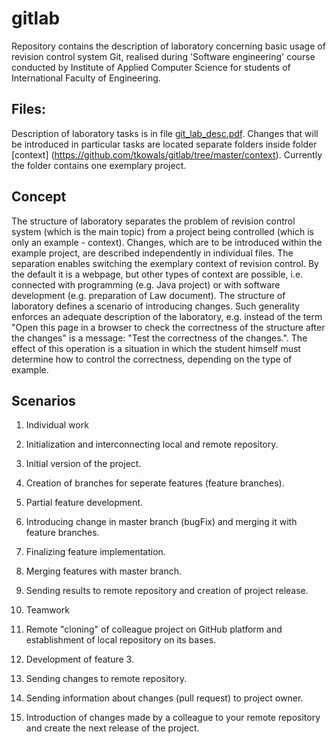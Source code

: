 gitlab
============

Repository contains the description of laboratory concerning basic usage of revision control system Git, realised during 'Software engineering' course conducted by Institute of Applied Computer Science for students of International Faculty of Engineering.

Files:
----------------
Description of laboratory tasks is in file [git_lab_desc.pdf](https://github.com/tkowals/gitlab/blob/master/git_lab_desc.pdf?raw=true).
Changes that will be introduced in particular tasks are located separate folders inside folder [context]
(https://github.com/tkowals/gitlab/tree/master/context). 
Currently the folder contains one exemplary project.

Concept
-----------------
The structure of laboratory separates the problem of revision control system (which is the main topic) from a project being controlled (which is only an example - context). Changes, which are to be introduced within the example project, are described independently in individual files. The separation enables switching the exemplary context of revision control. By the default it is a webpage, but other types of context are possible, i.e. connected with programming (e.g. Java project) or with software development (e.g. preparation of Law document). The structure of laboratory defines a scenario of introducing changes.
Such generality enforces an adequate description of the laboratory, e.g. instead of the term "Open this page in a browser to check the correctness of the structure after the changes" is a message: "Test the correctness of the changes.". The effect of this operation is a situation in which the student himself must determine how to control the correctness, depending on the type of example.

Scenarios 
----------------
1. Individual work

  1. Initialization and interconnecting local and remote repository.
  2. Initial version of the project.
  3. Creation of branches for seperate features (feature branches).
  4. Partial feature development.
  5. Introducing change in master branch (bugFix) and merging it with feature branches.
  6. Finalizing feature implementation.
  7. Merging features with master branch.
  8. Sending results to remote repository and creation of project release.

2. Teamwork

  1. Remote "cloning" of colleague project on GitHub platform and establishment of local repository on its bases. 
  2. Development of feature 3.
  3. Sending changes to remote repository.
  4. Sending information about changes (pull request) to project owner.
  5. Introduction of changes made ​​by a colleague to your remote repository and create the next release of the project.
